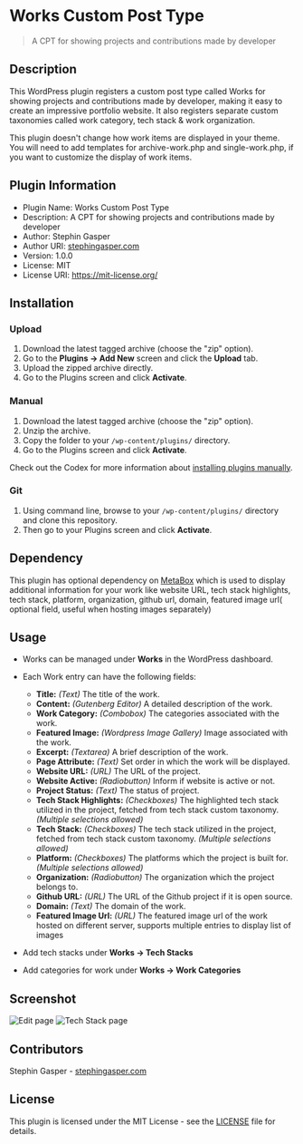 # Works Custom Post Type

> A CPT for showing projects and contributions made by developer

## Description

This WordPress plugin registers a custom post type called Works for showing projects and contributions made by developer, making it easy to create an impressive portfolio website. It also registers separate custom taxonomies called work category, tech stack & work organization.

This plugin doesn't change how work items are displayed in your theme. You will need to add templates for archive-work.php and single-work.php, if you want to customize the display of work items.

## Plugin Information

- Plugin Name: Works Custom Post Type
- Description: A CPT for showing projects and contributions made by developer
- Author: Stephin Gasper
- Author URI: [stephingasper.com](https://stephin-gasper.vercel.app)
- Version: 1.0.0
- License: MIT
- License URI: https://mit-license.org/

## Installation

### Upload

1. Download the latest tagged archive (choose the "zip" option).
2. Go to the **Plugins -> Add New** screen and click the **Upload** tab.
3. Upload the zipped archive directly.
4. Go to the Plugins screen and click **Activate**.

### Manual

1. Download the latest tagged archive (choose the "zip" option).
2. Unzip the archive.
3. Copy the folder to your `/wp-content/plugins/` directory.
4. Go to the Plugins screen and click **Activate**.

Check out the Codex for more information about [installing plugins manually](https://wordpress.org/documentation/article/manage-plugins/#manual-plugin-installation-1).

### Git

1. Using command line, browse to your `/wp-content/plugins/` directory and clone this repository.
2. Then go to your Plugins screen and click **Activate**.

## Dependency

This plugin has optional dependency on [MetaBox](https://wordpress.org/plugins/meta-box/) which is used to display additional information for your work like website URL, tech stack highlights, tech stack, platform, organization, github url, domain, featured image url( optional field, useful when hosting images separately)

## Usage

- Works can be managed under **Works** in the WordPress dashboard.
- Each Work entry can have the following fields:

  - **Title:** *(Text)* The title of the work.
  - **Content:** *(Gutenberg Editor)* A detailed description of the work.
  - **Work Category:** *(Combobox)* The categories associated with the work.
  - **Featured Image:** *(Wordpress Image Gallery)* Image associated with the work.
  - **Excerpt:** *(Textarea)* A brief description of the work.
  - **Page Attribute:** *(Text)* Set order in which the work will be displayed.
  - **Website URL:** *(URL)* The URL of the project.
  - **Website Active:** *(Radiobutton)* Inform if website is active or not.
  - **Project Status:** *(Text)* The status of project.
  - **Tech Stack Highlights:** *(Checkboxes)* The highlighted tech stack utilized in the project, fetched from tech stack custom taxonomy. *(Multiple selections allowed)*
  - **Tech Stack:** *(Checkboxes)* The tech stack utilized in the project, fetched from tech stack custom taxonomy. *(Multiple selections allowed)*
  - **Platform:** *(Checkboxes)* The platforms which the project is built for. *(Multiple selections allowed)*
  - **Organization:** *(Radiobutton)* The organization which the project belongs to.
  - **Github URL:** *(URL)* The URL of the Github project if it is open source.
  - **Domain:** *(Text)* The domain of the work.
  - **Featured Image Url:** *(URL)* The featured image url of the work hosted on different server, supports multiple entries to display list of images
- Add tech stacks under **Works -> Tech Stacks**
- Add categories for work under **Works -> Work Categories**

## Screenshot

![Edit page](https://i.postimg.cc/RZVq161r/works-cpt.avif)
![Tech Stack page](https://i.ibb.co/q58Yt4k/works-cpt-tech-stack.png)

## Contributors

Stephin Gasper - [stephingasper.com](https://stephin-gasper.vercel.app/)

## License

This plugin is licensed under the MIT License - see the [LICENSE](LICENSE) file for details.
